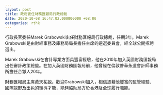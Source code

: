 ```yaml
---
layout: post
title: 政府委任財務匯報局行政總裁
date: 2020-10-08 16:47:02.000000000 +08:00
categories: rthk
---
```


行政長官委任Marek Grabowski出任財務匯報局行政總裁，任期3年。Marek Grabowski是由財經事務及庫務局局長擔任主席的遴選委員會，經全球公開招聘選出。

Marek Grabowski在會計專業方面具豐富經驗，他在2010年加入英國財務匯報局出任審計政策總監。在加入英國財務匯報局前，他曾經在倫敦普華永道會計師事務所擔任合夥人20年。

財務匯報局主席黃天祐說，歡迎Grabowski加入，相信憑藉他豐富的監管經驗、國際視野及出色的領導才能，能夠協助局方於香港及全球履行職能。
